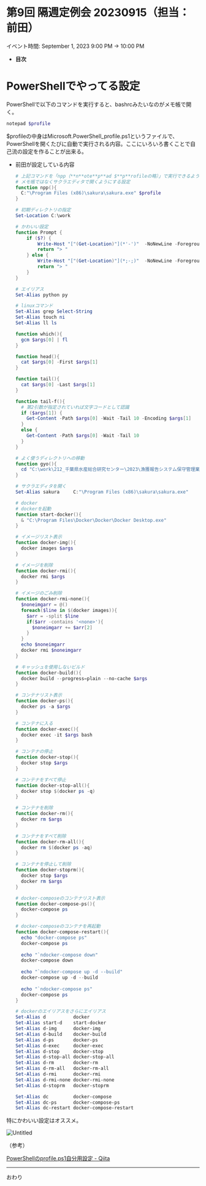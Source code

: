 # 第9回 隔週定例会 20230915（担当：前田）

イベント時間: September 1, 2023 9:00 PM → 10:00 PM

- **目次**

# PowerShellでやってる設定

PowerShellで以下のコマンドを実行すると、bashrcみたいなのがメモ帳で開く。

```powershell
notepad $profile
```

$profileの中身はMicrosoft.PowerShell_profile.ps1というファイルで、PowerShellを開くたびに自動で実行される内容。ここにいろいろ書くことで自己流の設定を作ることが出来る。

- 前田が設定している内容
    
    ```powershell
    # 上記コマンドを「npp（**n**ote**p**ad $**p**rofileの略）」で実行できるようにし、
    # メモ帳ではなくサクラエディタで開くようにする設定
    function npp(){
      C:"\Program Files (x86)\sakura\sakura.exe" $profile
    }
    
    # 初期ディレクトリの指定
    Set-Location C:\work
    
    # かわいい設定
    function Prompt {
        if ($?) {
            Write-Host "["(Get-Location)"](*'-')"  -NoNewLine -ForegroundColor "Green"
            return "> "
        } else {
            Write-Host "["(Get-Location)"](*;-;)"  -NoNewLine -ForegroundColor "Red"
            return "> "
        }
    }
    
    # エイリアス
    Set-Alias python py
    
    # linuxコマンド
    Set-Alias grep Select-String
    Set-Alias touch ni
    Set-Alias ll ls
    
    function which(){
      gcm $args[0] | fl
    }
    
    function head(){
      cat $args[0] -First $args[1]
    }
    
    function tail(){
      cat $args[0] -Last $args[1]
    }
    
    function tail-f(){
      # 第2引数が指定されていれば文字コードとして認識
      if ($args[1]) {
        Get-Content -Path $args[0] -Wait -Tail 10 -Encoding $args[1]
      }
      else {
        Get-Content -Path $args[0] -Wait -Tail 10
      }
    }
    
    # よく使うディレクトリへの移動
    function gyo(){
      cd "C:\work\212_千葉県水産総合研究センター\2023\漁獲報告システム保守管理業務\設計・製造資材\git\"
    }
    
    # サクラエディタを開く
    Set-Alias sakura     C:"\Program Files (x86)\sakura\sakura.exe"
    
    # docker
    # dockerを起動
    function start-docker(){
      & "C:\Program Files\Docker\Docker\Docker Desktop.exe"
    }
    
    # イメージリスト表示
    function docker-img(){
      docker images $args
    }
    
    # イメージを削除
    function docker-rmi(){
      docker rmi $args
    }
    
    # イメージのごみ削除
    function docker-rmi-none(){
      $noneimgarr = @()
      foreach($line in $(docker images)){
        $arr = -split $line
        if($arr -contains '<none>'){
          $noneimgarr += $arr[2]
        }
      }
      echo $noneimgarr
      docker rmi $noneimgarr
    }
    
    # キャッシュを使用しないビルド
    function docker-build(){
      docker build --progress=plain --no-cache $args
    }
    
    # コンテナリスト表示
    function docker-ps(){
      docker ps -a $args
    }
    
    # コンテナに入る
    function docker-exec(){
      docker exec -it $args bash
    }
    
    # コンテナの停止
    function docker-stop(){
      docker stop $args
    }
    
    # コンテナをすべて停止
    function docker-stop-all(){
      docker stop $(docker ps -q)
    }
    
    # コンテナを削除
    function docker-rm(){
      docker rm $args
    }
    
    # コンテナをすべて削除
    function docker-rm-all(){
      docker rm $(docker ps -aq)
    }
    
    # コンテナを停止して削除
    function docker-stoprm(){
      docker stop $args
      docker rm $args
    }
    
    # docker-composeのコンテナリスト表示
    function docker-compose-ps(){
      docker-compose ps
    }
    
    # docker-composeのコンテナを再起動
    function docker-compose-restart(){
      echo "docker-compose ps"
      docker-compose ps
      
      echo "`ndocker-compose down"
      docker-compose down
      
      echo "`ndocker-compose up -d --build"
      docker-compose up -d --build
      
      echo "`ndocker-compose ps"
      docker-compose ps
    }
    
    # dockerのエイリアスをさらにエイリアス
    Set-Alias d          docker
    Set-Alias start-d    start-docker
    Set-Alias d-img      docker-img
    Set-Alias d-build    docker-build
    Set-Alias d-ps       docker-ps
    Set-Alias d-exec     docker-exec
    Set-Alias d-stop     docker-stop
    Set-Alias d-stop-all docker-stop-all
    Set-Alias d-rm       docker-rm
    Set-Alias d-rm-all   docker-rm-all
    Set-Alias d-rmi      docker-rmi
    Set-Alias d-rmi-none docker-rmi-none
    Set-Alias d-stoprm   docker-stoprm
    
    Set-Alias dc         docker-compose
    Set-Alias dc-ps      docker-compose-ps
    Set-Alias dc-restart docker-compose-restart
    ```
    

特にかわいい設定はオススメ。

![Untitled](%E7%AC%AC9%E5%9B%9E%20%E9%9A%94%E9%80%B1%E5%AE%9A%E4%BE%8B%E4%BC%9A%2020230915%EF%BC%88%E6%8B%85%E5%BD%93%EF%BC%9A%E5%89%8D%E7%94%B0%EF%BC%89%209bce9ab442d84042b89eb9d1863cb1b1/Untitled.png)

（参考）

[PowerShellのprofile.ps1自分用設定 - Qiita](https://qiita.com/tomoko523/items/87ccaec05a433b02f67e)

---

おわり
